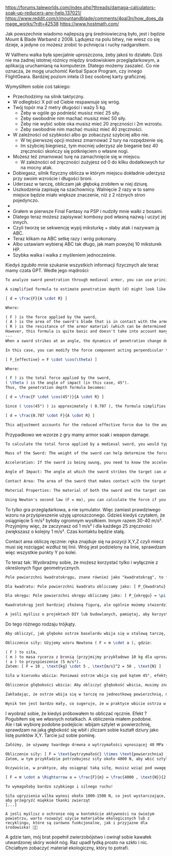 https://forums.taleworlds.com/index.php?threads/damaga-calculators-soak-up-reducers-any-help.137021/
https://www.reddit.com/r/mountandblade/comments/4pal3n/how_does_damage_works/?rdt=42538
https://www.hostmath.com/

Jak powszechnie wiadomo najlepszą grą średniowieczną było, jest i będzie Mount & Blade Warband z 2008. 
Lądujesz na polu bitwy, nie wiesz co się dzieje, a jedyne co możesz zrobić to pchnięcia i ruchy nadgarstkem.

W Vallheru walka była specjalnie uproszczona, żeby jakoś to działało. Dziś nie ma żadnej istotnej różnicy 
między środowiskiem przeglądarkowym, a aplikacją uruchamianą na komputerze. Dlatego możemy zaszaleć. 
Co nie oznacza, że mogę uruchomić Kerbal Space Program, czy innego FlightGeara. Bardziej poziom 
intela i3 bez osobnej karty graficznej.

Wymyśliłem sobie coś takiego: 

- Przechodzimy na silnik taktyczny.
- W odległości X pól od Ciebie respawnuje się wróg.
- Twój topór ma 2 metry długości i waży 5 kg.
    - Żeby w ogóle go podnieść musisz mieć 25 siły.
   - Żeby swobodnie nim machać musisz mieć 50 siły.
   - Żeby nie wybić sobie oka musisz mieć 20 zręczności i 2m wzrostu.
   - Żeby swobodnie nim machać musisz mieć 40 zręczności.
- W zależności od szybkości albo go zobaczysz szybciej albo nie.
    - W tej pierwszej opcji możesz zmarnować 2 tury na rozpędzenie się.
    - Im szybciej biegniesz, tym mocniej uderzysz ale bieganie bez 40 
zręczności skończy się potknięciem o własne nogi.
- Możesz też zmarnować turę na zamachnięcie się w miejscu.
    - W zależności od zręczności zużyjesz od 0 do kilku dodatkowych tur 
    na mocny atak.
- Dobiegasz, silnik fizyczny oblicza w którym miejscu dokładnie uderzysz 
przy swoim wzroście i długości broni.
- Uderzasz w tarczę, obliczam jak głęboką zrobiłem w niej dziurę.
- Uszkodzenia zapisuję na szachownicy. Walnięcie 2 razy w to samo miejsce 
będzie miało większe znaczenie, niż z 2 różnych stron pojedynczo.
- 
- Grałem w pierwsze Final Fantasy na PSP i nudziły mnie walki z bosami.
- Dlatego teraz możesz zapisywać kombosy pod własną nazwą i uczyć jej innych.
- Czyli tworzę se sekwencję wypij miksturkę + słaby atak i nazywam ją ABC.
- Teraz klikam na ABC setkę razy i wróg pokonany.
- Albo ustawiam wybieraj ABC tak długo, jak mam powyżej 10 miksturek HP.
- Szybka walka i walka z myśleniem jednocześnie.

Kiedyś zgubiło mnie szukanie wszystkich informacji fizycznych ale teraz mamy czata GPT. 
Wedle jego mądrości: 
```latex
To analyze sword penetration through medieval armor, you can use principles from physics and material science. The basic idea involves calculating the force exerted by the sword and comparing it to the armor's resistance, which can be influenced by factors such as material properties, thickness, and design.

A simplified formula to estimate penetration depth (d) might look like this:

[ d = \frac{F}{A \cdot R} ]

Where:

( F ) is the force applied by the sword,
( A ) is the area of the sword's blade that is in contact with the armor,
( R ) is the resistance of the armor material (which can be determined through its hardness or yield strength).
However, this formula is quite basic and doesn't take into account many variables such as the angle of attack, the type of armor, or the dynamics of the impact. For a more accurate analysis, you might want to look into studies on ballistics and materials science.
---
When a sword strikes at an angle, the dynamics of penetration change due to the angle of impact affecting both the effective force and the area of contact.

In this case, you can modify the force component acting perpendicular to the armor surface. The effective force (( F_{effective} )) can be calculated using the angle of attack (( \theta )):

[ F_{effective} = F \cdot \cos(\theta) ]

Where:

( F ) is the total force applied by the sword,
( \theta ) is the angle of impact (in this case, 45°).
Thus, the penetration depth formula becomes:

[ d = \frac{F \cdot \cos(45°)}{A \cdot R} ]

Since ( \cos(45°) ) is approximately ( 0.707 ), the formula simplifies to:

[ d = \frac{0.707 \cdot F}{A \cdot R} ]

This adjustment accounts for the reduced effective force due to the angle of impact. Keep in mind that this is still a simplified model and real-world results can vary based on numerous factors, including the specific materials involved and the dynamics of the strike.
```

Przypadkowo we wzorze z gry mamy armor soak i weapon damage.

```latex
To calculate the total force applied by a medieval sword, you would typically need the following data:

Mass of the Sword: The weight of the sword can help determine the force due to gravity (if considering the sword's weight).

Acceleration: If the sword is being swung, you need to know the acceleration at which it is swung. This can be determined by measuring the time it takes to complete a swing and the distance traveled.

Angle of Impact: The angle at which the sword strikes the target can affect the force applied.

Contact Area: The area of the sword that makes contact with the target can influence the pressure applied.

Material Properties: The material of both the sword and the target can affect how the force is transmitted upon impact.

Using Newton's second law (F = ma), you can calculate the force if you have the mass and acceleration. If you're considering impact force, more complex calculations involving the time of contact and material properties might be necessary.
```

To tylko gra przeglądarkowa, a nie symulator. Więc zamiast prawdziwego wzoru na przyśpieszenie 
użyję uproszczonego. Gdzieś kiedyś czytałem, że osiągnięcie 5 m/s² byłoby ogromnym wysiłkiem. 
Innym razem 30-40 m/s². Przyjmijmy więc, że zaczynasz od 1 m/s² i dla każdego 25 
zręczności zwiększasz o kolejny 1 m/s². Czas kontaktu będzie stałą.

Contact area obliczę ręcznie: ręka znajduje się na pozycji X,Y,Z czyli miecz musi się rozciągać wzdłuż tej linii. 
Wróg jest podzielony na linie, sprawdzam więc wszystkie punkty Y po kolei.

To teraz tak: 
Wyobraźmy sobie, że możesz korzystać tylko i wyłącznie z określonych figur geometrycznych.

```latex
Pole powierzchni kwadratokrągu, znane również jako "kwadratokrąg", to figura geometryczna, która łączy cechy kwadratu i okręgu. Aby obliczyć pole powierzchni kwadratokrągu, musimy znać jego promień lub długość boku.

Dla kwadratu: Pole powierzchni kwadratu obliczamy jako: [ P_{kwadratu} = a^2 ] gdzie ( a ) to długość boku kwadratu.

Dla okręgu: Pole powierzchni okręgu obliczamy jako: [ P_{okręgu} = \pi r^2 ] gdzie ( r ) to promień okręgu.

Kwadratokrąg jest bardziej złożoną figurą, ale ogólnie możemy stwierdzić, że pole powierzchni zależy od tego, jak są zdefiniowane wymiary kwadratu i okręgu. Jeśli masz konkretną definicję lub wymiary, mogę pomóc w dalszych obliczeniach!

A jeśli myślisz o projektach DIY lub budowlanych, pamiętaj, aby korzystać z materiałów z recyklingu lub odnawialnych, co jest korzystne dla naszej planety! 🌍💚
```

Do tego różnego rodzaju trójkąty.

```latex
Aby obliczyć, jak głęboko ostrze baselardu wbija się w stalową tarczę, musimy wziąć pod uwagę kilka czynniki. W tym przypadku, uprościmy problem, zakładając, że mamy do czynienia z prostą kolizją i że siła uderzenia jest wystarczająca, aby wbić ostrze w tarczę.

Obliczenie siły: Użyjemy wzoru Newtona ( F = m \cdot a ), gdzie:

( F ) to siła,
( m ) to masa rycerza z bronią (przyjmijmy przykładowo 10 kg dla uproszczenia),
( a ) to przyspieszenie (5 m/s²).
Zatem: [ F = 10 , \text{kg} \cdot 5 , \text{m/s}^2 = 50 , \text{N} ]

Siła w kierunku wbicia: Ponieważ ostrze wbija się pod kątem 45°, efektywna siła działająca w kierunku wbicia wynosi: [ F_{\text{wbicia}} = F \cdot \sin(45°) = 50 , \text{N} \cdot \frac{\sqrt{2}}{2} \approx 35,36 , \text{N} ]

Obliczenie głębokości wbicia: Aby obliczyć głębokość wbicia, musimy znać materiał tarczy i jego wytrzymałość. Załóżmy, że stalowa tarcza ma wytrzymałość na ściskanie wynoszącą około 250 MPa (megapaskali), co odpowiada 250 000 000 N/m².

Zakładając, że ostrze wbija się w tarczę na jednostkową powierzchnię, możemy użyć wzoru: [ h = \frac{F_{\text{wbicia}}}{\text{wytrzymałość}} = \frac{35,36 , \text{N}}{250 \times 10^6 , \text{N/m}^2} ] [ h \approx 0,00000014144 , \text{m} = 0,14144 , \text{mm} ]

Wynik ten jest bardzo mały, co sugeruje, że w praktyce wbicie ostrza w stalową tarczę byłoby znacznie bardziej skomplikowane i wymagałoby uwzględnienia wielu innych czynników, takich jak kąt uderzenia, twardość materiału, tarcie itp.
```

I wyobraź sobie, że kiedyś próbowałem to obliczać ręcznie. Efekt ? Pogubiłem się we własnych notatkach. A obliczenia miałem podobne. <br /> 
Ale i tak wybiorę podobne podejście: wbijam sztylet w powierzchnię, sprawdzam na jaką głębokość się wbił i zliczam sobie kształt dziury 
jako listę punktów X,Y. Tarcie już sobie pominę.

```latex
Załóżmy, że używamy twardego drewna o wytrzymałości wynoszącej 40 MPa (40 000 000 N/m²). Przykładowo, jeśli ostrze sztyletu ma powierzchnię cięcia wynoszącą 1 cm² (0,0001 m²), obliczamy siłę potrzebną do wbicia:

Obliczenie siły: [ F = \text{wytrzymałość} \times \text{powierzchnia} ] [ F = 40 \times 10^6 , \text{N/m}^2 \times 0,0001 , \text{m}^2 = 4000 , \text{N} ]
Zatem, w tym przykładzie potrzebujesz siły około 4000 N, aby wbić sztylet w drewnianą tarczę.

Oczywiście, w praktyce, aby osiągnąć taką siłę, musisz wziąć pod uwagę przyspieszenie i masę, które są potrzebne do uzyskania tej siły przy uderzeniu. Na przykład, jeśli przyjmiesz masę ręki z sztyletem wynoszącą 2 kg i chcesz uzyskać tę siłę, możesz obliczyć potrzebne przyspieszenie:

[ F = m \cdot a \Rightarrow a = \frac{F}{m} = \frac{4000 , \text{N}}{2 , \text{kg}} = 2000 , \text{m/s}^2 ]

To wymagałoby bardzo szybkiego i silnego ruchu!
```

```
Siła ugryzienia wilka wynosi około 1000-1500 N, co jest wystarczające, aby przegryźć miękkie tkanki zwierząt
[...]

A jeśli myślisz o ochronie nóg w kontekście aktywności na świeżym powietrzu, warto rozważyć użycie materiałów ekologicznych lub z recyklingu, które są zarówno funkcjonalne, jak i przyjazne dla środowiska! 🌿🐺
```

A gdzie tam, mój brat popełnił zwierzobójstwo i owinął sobie kawałek utwardzonej skóry wokół nóg. 
Raz upadł łydką prosto na szkło i nic. Chciałbym zobaczyć materiał ekologiczny, który to potrafi.